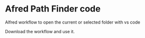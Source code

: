 # Afred Path Finder code
Alfred workflow to open the current or selected folder with vs code

Download the workflow and use it.

